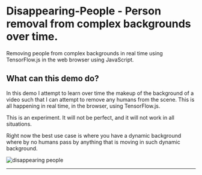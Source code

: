# Disappearing-People - Person removal from complex backgrounds over time.
Removing people from complex backgrounds in real time using TensorFlow.js in the web browser using JavaScript.

## What can this demo do?

In this demo I attempt to learn over time the makeup of the background of a video such that I can attempt to remove any humans from the scene. This is all happening in real time, in the browser, using TensorFlow.js. 

This is an experiment. It will not be perfect, and it will not work in all situations. 

Right now the best use case is where you have a dynamic background where by no humans pass by anything that is moving in such dynamic background.

![disappearing people](https://user-images.githubusercontent.com/4972997/74691149-882fce00-5196-11ea-80bc-f1b9cb3ff275.gif)


---

